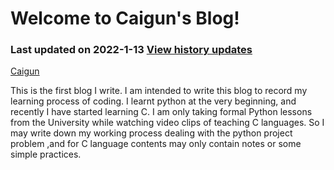 # Welcome to Caigun's Blog!
### Last updated on 2022-1-13 [View history updates](/menu.md)
[Caigun](/my_page.md)

This is the first blog I write. I am intended to write this blog to record my learning process of coding. I learnt python at the very beginning, and recently I have started learning C. I am only taking formal Python lessons from the University while watching video clips of teaching C languages. So I may write down my working process dealing with the python project problem ,and for C language contents may only contain notes or some simple practices.